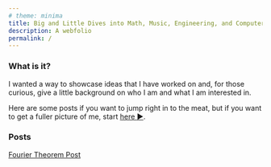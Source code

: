 ```yaml
---
# theme: minima
title: Big and Little Dives into Math, Music, Engineering, and Computer Science
description: A webfolio
permalink: /
---
```


### What is it?

I wanted a way to showcase ideas that I have worked on and, for those curious, give a little background on who I am and what I am interested in. 

Here are some posts if you want to jump right in to the meat, but if you want to get a fuller picture of me, start [here :arrow_forward:](./README.md).

### Posts
[Fourier Theorem Post](./fourier_theorem_page/fourier_theorem.md)